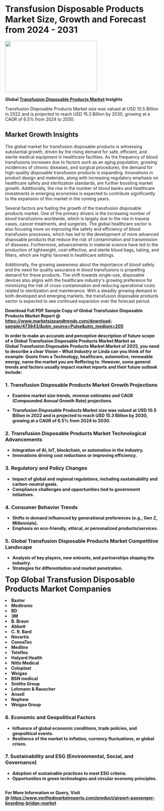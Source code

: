 <H1>Transfusion Disposable Products Market Size, Growth and Forecast from 2024 - 2031</H1><img class="aligncenter size-medium wp-image-584254" src="https://thirdeyenews.in/wp-content/uploads/2024/09/Global-Market-Research-300x168.jpeg" alt="" width="300" height="168" /><p><strong>Global&nbsp;<a href="https://www.marketsizeandtrends.com/download-sample/473643/&amp;utm_source=Pulse&amp;utm_medium=205">Transfusion Disposable Products Market</a> Insights</strong></p><p>Transfusion Disposable Products Market size was valued at USD 10.5 Billion in 2022 and is projected to reach USD 15.3 Billion by 2030, growing at a CAGR of 6.5% from 2024 to 2030.</p><p><h2>Market Growth Insights</h2> <p>The global market for transfusion disposable products is witnessing substantial growth, driven by the rising demand for safe, efficient, and sterile medical equipment in healthcare facilities. As the frequency of blood transfusions increases due to factors such as an aging population, growing incidences of chronic diseases, and surgical procedures, the demand for high-quality disposable transfusion products is expanding. Innovations in product design and materials, along with increasing regulatory emphasis on healthcare safety and sterilization standards, are further boosting market growth. Additionally, the rise in the number of blood banks and healthcare investments in emerging economies is expected to contribute significantly to the expansion of this market in the coming years.</p> <p><strong></strong></p> <p>Several factors are fueling the growth of the transfusion disposable products market. One of the primary drivers is the increasing number of blood transfusions worldwide, which is largely due to the rise in trauma cases, cancer treatments, and surgeries. The global healthcare sector is also focusing more on improving the safety and efficiency of blood transfusion processes, which has led to the development of more advanced disposable products that reduce the risk of contamination and transmission of diseases. Furthermore, advancements in material science have led to the production of lightweight, cost-effective, and sterile blood bags, tubing, and filters, which are highly favored in healthcare settings.</p> <p>Additionally, the growing awareness about the importance of blood safety and the need for quality assurance in blood transfusions is propelling demand for these products. The shift towards single-use, disposable devices also aligns with the healthcare industry's growing preference for minimizing the risk of cross-contamination and reducing operational costs related to sterilization and maintenance. With a steadily growing demand in both developed and emerging markets, the transfusion disposable products sector is expected to see continued expansion over the forecast period.</p> <p><strong></p><p><span class=""><strong>Download Full PDF Sample Copy of Global Transfusion Disposable Products Market Report</strong> @ <a href="https://www.marketsizeandtrends.com/download-sample/473643/&amp;utm_source=Pulse&amp;utm_medium=205" target="_blank">https://www.marketsizeandtrends.com/download-sample/473643/&amp;utm_source=Pulse&amp;utm_medium=205</a></span></p><p>In order to make an accurate and perceptive description of future scope of a Global&nbsp;Transfusion Disposable Products Market Market as Global&nbsp;Transfusion Disposable Products Market Market of 2025, you need to describe a clear Vision &ndash; What Industry or Linda can you think of for example: Quote from a Technology, healthcare, automotive, renewable energy, name the market you are Reffering to. However, some general trends and factors usually impact market reports and their future outlook include:</p><h3>1.&nbsp;<strong>Transfusion Disposable Products Market Growth Projections</strong></h3><ul><li>Examine market size trends, revenue estimates and CAGR (Compounded Annual Growth Rate) projections.</li><li><p>Transfusion Disposable Products Market size was valued at USD 10.5 Billion in 2022 and is projected to reach USD 15.3 Billion by 2030, growing at a CAGR of 6.5% from 2024 to 2030.</p></li></ul><h3>2.&nbsp;<strong>Transfusion Disposable Products Market Technological Advancements</strong></h3><ul><li>Integration of AI, IoT, blockchain, or automation in the industry.</li><li>Innovations driving cost reductions or improving efficiency.</li></ul><h3>3.&nbsp;<strong>Regulatory and Policy Changes</strong></h3><ul><li>Impact of global and regional regulations, including sustainability and carbon-neutral goals.</li><li>Compliance challenges and opportunities tied to government initiatives.</li></ul><h3>4.&nbsp;<strong>Consumer Behavior Trends</strong></h3><ul><li>Shifts in demand influenced by generational preferences (e.g., Gen Z, Millennials).</li><li>Emphasis on eco-friendly, ethical, or personalized products/services.</li></ul><h3>5.&nbsp;<strong>Global Transfusion Disposable Products Market Competitive Landscape</strong></h3><ul><li>Analysis of key players, new entrants, and partnerships shaping the industry.</li><li>Strategies for differentiation and market penetration.</li></ul><p data-pm-slice="1 1 []"><span style="color: inherit; font-family: inherit; font-size: 25px;">Top Global Transfusion Disposable Products Market Companies</span></p><div class="" data-test-id=""><p><li>Baxter</li><li> Medtronic</li><li> BD</li><li> 3M</li><li> B. Braun</li><li> Abbott</li><li> C. R. Bard</li><li> Novartis</li><li> ConvaTec</li><li> Medline</li><li> Teleflex</li><li> Halyard Health</li><li> Nitto Medical</li><li> Coloplast</li><li> Weigao</li><li> BSN medical</li><li> Smiths Group</li><li> Lohmann & Rauscher</li><li> Ansell</li><li> Nephew</li><li> Weigao Group</li></p></div><h3>6.&nbsp;<strong>Economic and Geopolitical Factors</strong></h3><ul><li>Influence of global economic conditions, trade policies, and geopolitical events.</li><li>Resilience of the market to inflation, currency fluctuations, or global crises.</li></ul><h3>7.&nbsp;<strong>Sustainability and ESG (Environmental, Social, and Governance)</strong></h3><ul><li>Adoption of sustainable practices to meet ESG criteria.</li><li>Opportunities in green technologies and circular economy principles.</li></ul><h2><strong style="font-size: 14px;">For More Information or Query, Visit @&nbsp;</strong><a style="background-color: #ffffff; font-size: 14px;" href="https://www.marketsizeandtrends.com/report/transfusion-disposable-products-market/" target="_blank">https://www.verifiedmarketreports.com/product/airport-passenger-boarding-bridge-market</a></h2>
